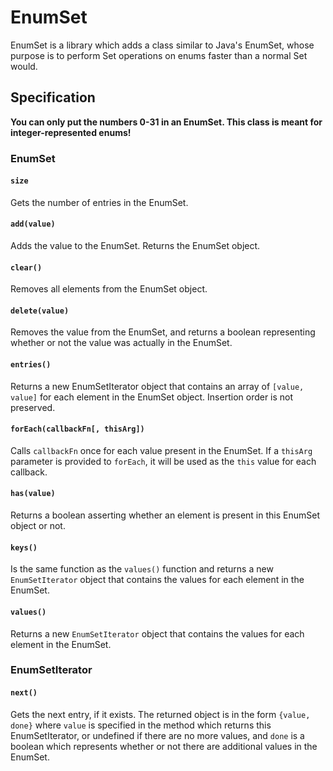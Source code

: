 # EnumSet

EnumSet is a library which adds a class similar to Java's EnumSet, whose purpose
is to perform Set operations on enums faster than a normal Set would.

## Specification
**You can only put the numbers 0-31 in an EnumSet. This class is meant for integer-represented enums!**

### EnumSet

#### `size`
Gets the number of entries in the EnumSet.

#### `add(value)`
Adds the value to the EnumSet. Returns the EnumSet object.

#### `clear()`
Removes all elements from the EnumSet object.

#### `delete(value)`
Removes the value from the EnumSet, and returns a boolean representing whether or not the value was actually in the EnumSet.

#### `entries()`
Returns a new EnumSetIterator object that contains an array of `[value, value]` for each element in the EnumSet object. Insertion order is not preserved.

#### `forEach(callbackFn[, thisArg])`
Calls `callbackFn` once for each value present in the EnumSet. If a `thisArg` parameter is provided to `forEach`, it will be used as the `this` value for each callback.

#### `has(value)`
Returns a boolean asserting whether an element is present in this EnumSet object or not.

#### `keys()`
Is the same function as the `values()` function and returns a new `EnumSetIterator` object that contains the values for each element in the EnumSet.

#### `values()`
Returns a new `EnumSetIterator` object that contains the values for each element in the EnumSet.

### EnumSetIterator

#### `next()`
Gets the next entry, if it exists. The returned object is in the form `{value, done}` where `value` is specified in the method which returns this EnumSetIterator, or undefined if there are no more values, and `done` is a boolean which represents whether or not there are additional values in the EnumSet.
